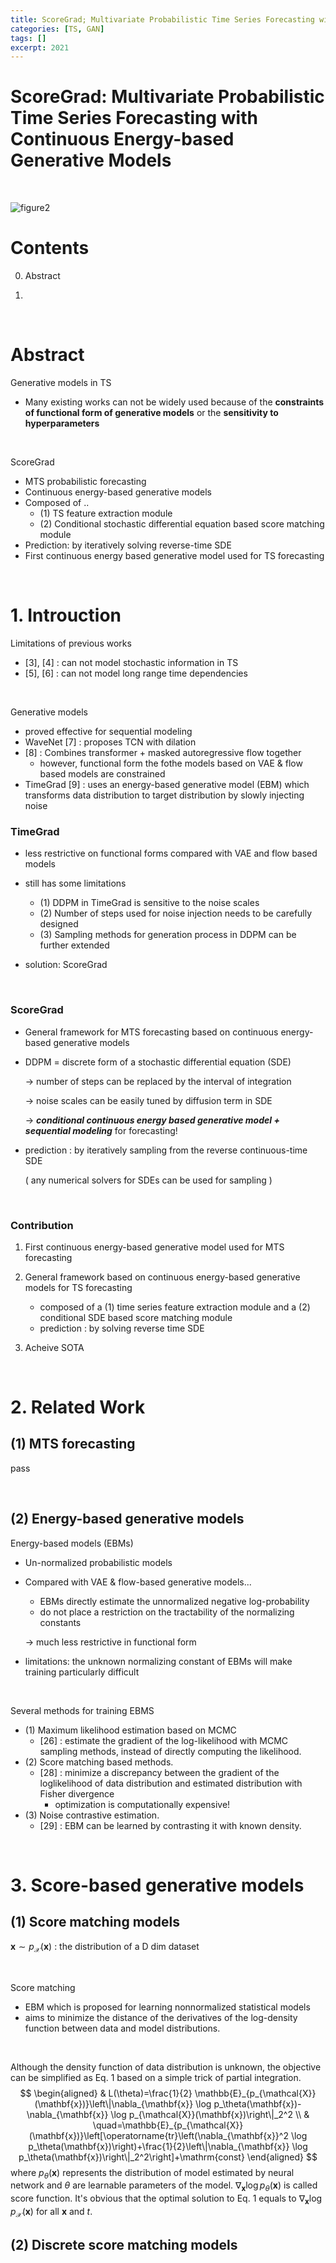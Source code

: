 ```yaml
---
title: ScoreGrad; Multivariate Probabilistic Time Series Forecasting with Continuous Energy-based Generative Models
categories: [TS, GAN]
tags: []
excerpt: 2021
---
```


<script src="https://cdn.mathjax.org/mathjax/latest/MathJax.js?config=TeX-AMS-MML_HTMLorMML" type="text/javascript"></script>

# ScoreGrad: Multivariate Probabilistic Time Series Forecasting with Continuous Energy-based Generative Models

<br>

![figure2](/assets/img/ts/img497.png)

# Contents

0. Abstract

0. 




<br>


# Abstract

Generative models in TS

- Many existing works can not be widely used because of the **constraints of functional form of generative models** or the **sensitivity to hyperparameters**

<br>

ScoreGrad

- MTS probabilistic forecasting
- Continuous energy-based generative models
- Composed of ..
  - (1) TS feature extraction module
  - (2) Conditional stochastic differential equation based score matching module
- Prediction: by iteratively solving reverse-time SDE
- First continuous energy based generative model used for TS forecasting

<br>

# 1. Introuction

Limitations of previous works

- [3], [4] : can not model stochastic information in TS
- [5], [6] : can not model long range time dependencies

<br>

Generative models

- proved effective for sequential modeling
- WaveNet [7] : proposes TCN with dilation
- [8] : Combines transformer + masked autoregressive flow together
  - however, functional form the fothe models based on VAE & flow based models are constrained
- TimeGrad [9] : uses an energy-based generative model (EBM) which transforms data distribution to target distribution by slowly injecting noise



### TimeGrad

- less restrictive on functional forms compared with VAE and flow based models
- still has some limitations
  - (1) DDPM in TimeGrad is sensitive to the noise scales
  - (2) Number of steps used for noise injection needs to be carefully designed
  - (3) Sampling methods for generation process in DDPM can be further extended

- solution: ScoreGrad

<br>

### ScoreGrad

- General framework for MTS forecasting based on continuous energy-based generative models

- DDPM = discrete form of a stochastic differential equation (SDE)

  $\rightarrow$ number of steps can be replaced by the interval of integration

  $\rightarrow$ noise scales can be easily tuned by diffusion term in SDE

  $\rightarrow$ ***conditional continuous energy based generative model + sequential modeling*** for forecasting!

- prediction : by iteratively sampling from the reverse continuous-time SDE

  ( any numerical solvers for SDEs can be used for sampling )

<br>

### Contribution

1. First continuous energy-based generative model used for MTS forecasting
2. General framework based on continuous energy-based generative models for TS forecasting
   - composed of a (1) time series feature extraction module and a (2) conditional SDE based score matching module
   - prediction : by solving reverse time SDE

3. Acheive SOTA

<br>

# 2. Related Work

## (1) MTS forecasting

pass

<br>

## (2) Energy-based generative models

Energy-based models (EBMs)

- Un-normalized probabilistic models

- Compared with VAE & flow-based generative models...

  - EBMs directly estimate the unnormalized negative log-probability
  - do not place a restriction on the tractability of the normalizing constants

  $\rightarrow$ much less restrictive in functional form

- limitations: the unknown normalizing constant of EBMs will make training particularly difficult

<br>

Several methods for training EBMS

- (1) Maximum likelihood estimation based on MCMC
  - [26] : estimate the gradient of the log-likelihood with MCMC sampling methods, instead of directly computing the likelihood. 
- (2) Score matching based methods. 
  - [28] : minimize a discrepancy between the gradient of the loglikelihood of data distribution and estimated distribution with Fisher divergence
    - optimization is computationally expensive! 
- (3) Noise contrastive estimation.
  - [29] : EBM can be learned by contrasting it with known density. 

<br>

# 3. Score-based generative models

## (1) Score matching models

$\mathbf{x} \sim p_{\mathcal{X}}(\mathbf{x})$ : the distribution of a $\mathrm{D}$ dim dataset

<br>

Score matching

- EBM which is proposed for learning nonnormalized statistical models
- aims to minimize the distance of the derivatives of the log-density function between data and model distributions.

<br>

 Although the density function of data distribution is unknown, the objective can be simplified as Eq. 1 based on a simple trick of partial integration.
$$
\begin{aligned}
& L(\theta)=\frac{1}{2} \mathbb{E}_{p_{\mathcal{X}}(\mathbf{x})}\left\|\nabla_{\mathbf{x}} \log p_\theta(\mathbf{x})-\nabla_{\mathbf{x}} \log p_{\mathcal{X}}(\mathbf{x})\right\|_2^2 \\
& \quad=\mathbb{E}_{p_{\mathcal{X}}(\mathbf{x})}\left[\operatorname{tr}\left(\nabla_{\mathbf{x}}^2 \log p_\theta(\mathbf{x})\right)+\frac{1}{2}\left\|\nabla_{\mathbf{x}} \log p_\theta(\mathbf{x})\right\|_2^2\right]+\mathrm{const}
\end{aligned}
$$
where $p_\theta(\mathbf{x})$ represents the distribution of model estimated by neural network and $\theta$ are learnable parameters of the model. $\nabla_{\mathbf{x}} \log p_\theta(\mathbf{x})$ is called score function. It's obvious that the optimal solution to Eq. 1 equals to $\nabla_{\mathbf{x}} \log p_{\mathcal{X}}(\mathbf{x})$ for all $\mathbf{x}$ and $t$.

## (2) Discrete score matching models

